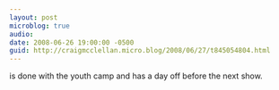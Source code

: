 ```yaml
---
layout: post
microblog: true
audio: 
date: 2008-06-26 19:00:00 -0500
guid: http://craigmcclellan.micro.blog/2008/06/27/t845054804.html
---
```

is done with the youth camp and has a day off before the next show.
